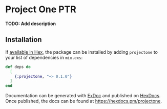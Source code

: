# Project One PTR

**TODO: Add description**

## Installation

If [available in Hex](https://hex.pm/docs/publish), the package can be installed
by adding `projectone` to your list of dependencies in `mix.exs`:

```elixir
def deps do
  [
    {:projectone, "~> 0.1.0"}
  ]
end
```

Documentation can be generated with [ExDoc](https://github.com/elixir-lang/ex_doc)
and published on [HexDocs](https://hexdocs.pm). Once published, the docs can
be found at <https://hexdocs.pm/projectone>.

